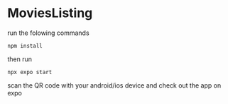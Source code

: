 # MoviesListing
run the folowing commands
```
npm install
```
then run 
```
npx expo start
```
scan the QR code with your android/ios device and check out the app on expo
